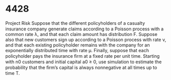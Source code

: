 # 4428

Project Risk
Suppose that the diﬀerent policyholders of a casualty insurance company generate claims according to a Poisson process with a common rate λ, and that each claim amount has distribution F. Suppose also that new customers sign up according to a Poisson process with rate ν, and that each existing policyholder remains with the company for an exponentially distributed time with rate µ. Finally, suppose that each policyholder pays the insurance ﬁrm at a ﬁxed rate per unit time. Starting with n0 customers and initial capital a0 ≥ 0, use simulation to estimate the probability that the ﬁrm’s capital is always nonnegative at all times up to time T.
